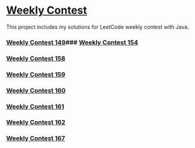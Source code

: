 # [Weekly Contest](https://leetcode.com/contest/)
This project includes my solutions for LeetCode weekly contest with Java.

### [Weekly Contest 149](https://github.com/wayne1116/LeetCode/tree/master/Weekly%20Contest/Weekly%20Contest%20149)### [Weekly Contest 154](https://github.com/wayne1116/LeetCode/tree/master/Weekly%20Contest/Weekly%20Contest%20154)

### [Weekly Contest 158](https://github.com/wayne1116/LeetCode/tree/master/Weekly%20Contest/Weekly%20Contest%20158)
### [Weekly Contest 159](https://github.com/wayne1116/LeetCode/tree/master/Weekly%20Contest/Weekly%20Contest%20159)

### [Weekly Contest 160](https://github.com/wayne1116/LeetCode/tree/master/Weekly%20Contest/Weekly%20Contest%20160)
### [Weekly Contest 161](https://github.com/wayne1116/LeetCode/tree/master/Weekly%20Contest/Weekly%20Contest%20161)

### [Weekly Contest 162](https://github.com/wayne1116/LeetCode/tree/master/Weekly%20Contest/Weekly%20Contest%20162)
### [Weekly Contest 167](https://github.com/wayne1116/LeetCode/tree/master/Weekly%20Contest/Weekly%20Contest%20167)
